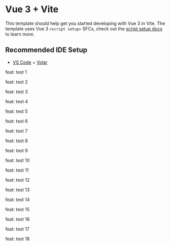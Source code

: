 # Vue 3 + Vite

This template should help get you started developing with Vue 3 in Vite. The template uses Vue 3 `<script setup>` SFCs, check out the [script setup docs](https://v3.vuejs.org/api/sfc-script-setup.html#sfc-script-setup) to learn more.

## Recommended IDE Setup

- [VS Code](https://code.visualstudio.com/) + [Volar](https://marketplace.visualstudio.com/items?itemName=Vue.volar)

feat: test 1

feat: test 2

feat: test 3

feat: test 4

feat: test 5

feat: test 6

feat: test 7

feat: test 8

feat: test 9

feat: test 10

feat: test 11

feat: test 12

feat: test 13

feat: test 14

feat: test 15

feat: test 16

feat: test 17

feat: test 18
